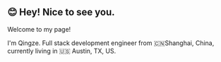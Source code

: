 <!DOCTYPE html>
<html lang="en">
<head>
    <meta charset="UTF-8">
    <meta name="viewport" content="width=device-width, initial-scale=1.0">
    <title>README</title>
</head>
<body>

<h2>😊 Hey! Nice to see you.</h2>

<p>Welcome to my page!</p>
<p>I'm Qingze. Full stack development engineer from 🇨🇳Shanghai, China, currently living in 🇺🇸 Austin, TX, US.</p>

</body>
</html>
